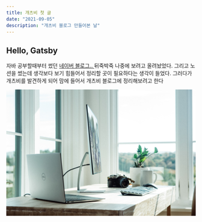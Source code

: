 ```yaml
---
title: 개츠비 첫 글 
date: "2021-09-05"
description: "개츠비 블로그 만들어본 날"
---
```

## Hello, Gatsby 
자바 공부할때부터 썼던 [네이버 블로그.. ](https://blog.naver.com/kye24601)
뒤죽박죽 나중에 보려고 올려놨었다.
그리고 노션을 썼는데 생각보다 보기 힘들어서 정리할 곳이 필요하다는 생각이 들었다.
그러다가 개츠비를 발견하게 되어 맘에 들어서 개츠비 블로그에 정리해보려고 한다 

![a nice room with computer ..](./computer.jpg)